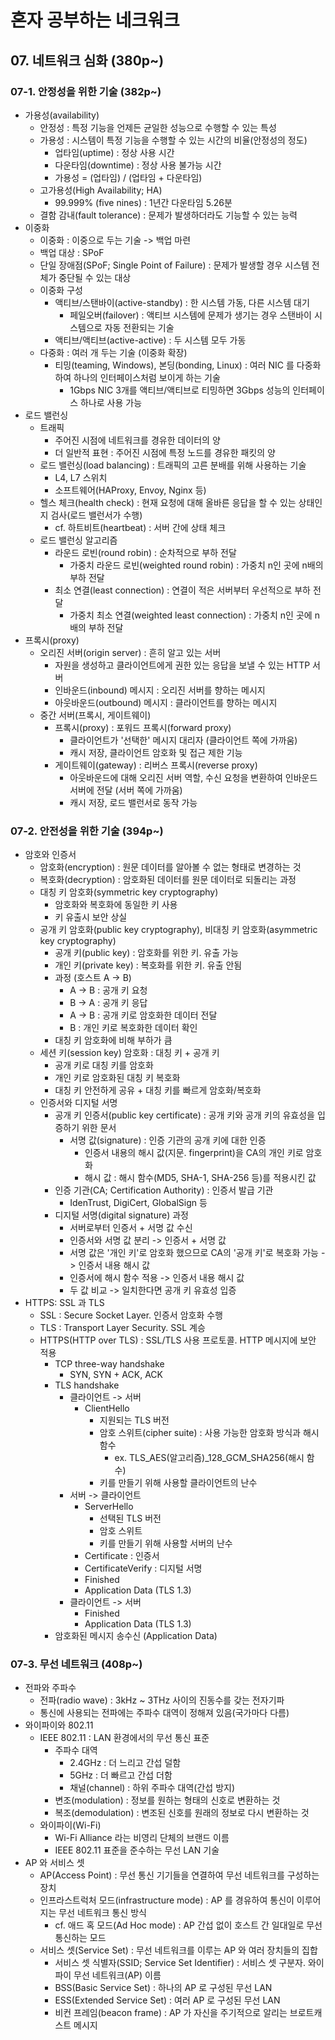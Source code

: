 # 혼자 공부하는 네크워크

## 07. 네트워크 심화 (380p~)

### 07-1. 안정성을 위한 기술 (382p~)

- 가용성(availability)
  - 안정성 : 특정 기능을 언제든 균일한 성능으로 수행할 수 있는 특성
  - 가용성 : 시스템이 특정 기능을 수행할 수 있는 시간의 비율(안정성의 정도)
    - 업타임(uptime) : 정상 사용 시간
    - 다운타임(downtime) : 정상 사용 불가능 시간
    - 가용성 = (업타임) / (업타임 + 다운타임)
  - 고가용성(High Availability; HA)
    - 99.999% (five nines) : 1년간 다운타임 5.26분
  - 결함 감내(fault tolerance) : 문제가 발생하더라도 기능할 수 있는 능력
- 이중화
  - 이중화 : 이중으로 두는 기술 -> 백업 마련
  - 백업 대상 : SPoF
  - 단일 장애점(SPoF; Single Point of Failure) : 문제가 발생할 경우 시스템 전체가 중단될 수 있는 대상
  - 이중화 구성
    - 액티브/스탠바이(active-standby) : 한 시스템 가동, 다른 시스템 대기
      - 페일오버(failover) : 액티브 시스템에 문제가 생기는 경우 스탠바이 시스템으로 자동 전환되는 기술
    - 액티브/액티브(active-active) : 두 시스템 모두 가동
  - 다중화 : 여러 개 두는 기술 (이중화 확장)
    - 티밍(teaming, Windows), 본딩(bonding, Linux) : 여러 NIC 를 다중화하여 하나의 인터페이스처럼 보이게 하는 기술
      - 1Gbps NIC 3개를 액티브/액티브로 티밍하면 3Gbps 성능의 인터페이스 하나로 사용 가능
- 로드 밸런싱
  - 트래픽
    - 주어진 시점에 네트워크를 경유한 데이터의 양
    - 더 일반적 표현 : 주어진 시점에 특정 노드를 경유한 패킷의 양
  - 로드 밸런싱(load balancing) : 트래픽의 고른 분배를 위해 사용하는 기술
    - L4, L7 스위치
    - 소프트웨어(HAProxy, Envoy, Nginx 등)
  - 헬스 체크(health check) : 현재 요청에 대해 올바른 응답을 할 수 있는 상태인지 검사(로드 밸런서가 수행)
    - cf. 하트비트(heartbeat) : 서버 간에 상태 체크
  - 로드 밸런싱 알고리즘
    - 라운드 로빈(round robin) : 순차적으로 부하 전달
      - 가중치 라운드 로빈(weighted round robin) : 가중치 n인 곳에 n배의 부하 전달
    - 최소 연결(least connection) : 연결이 적은 서버부터 우선적으로 부하 전달
      - 가중치 최소 연결(weighted least connection) : 가중치 n인 곳에 n배의 부하 전달
- 프록시(proxy)
  - 오리진 서버(origin server) : 흔히 알고 있는 서버
    - 자원을 생성하고 클라이언트에게 권한 있는 응답을 보낼 수 있는 HTTP 서버
    - 인바운드(inbound) 메시지 : 오리진 서버를 향하는 메시지
    - 아웃바운드(outbound) 메시지 : 클라이언트를 향하는 메시지
  - 중간 서버(프록시, 게이트웨이)
    - 프록시(proxy) : 포워드 프록시(forward proxy)
      - 클라이언트가 '선택한' 메시지 대리자 (클라이언트 쪽에 가까움)
      - 캐시 저장, 클라이언트 암호화 및 접근 제한 기능
    - 게이트웨이(gateway) : 리버스 프록시(reverse proxy)
      - 아웃바운드에 대해 오리진 서버 역할, 수신 요청을 변환하여 인바운드 서버에 전달 (서버 쪽에 가까움)
      - 캐시 저장, 로드 밸런서로 동작 가능

### 07-2. 안전성을 위한 기술 (394p~)

- 암호와 인증서
  - 암호화(encryption) : 원문 데이터를 알아볼 수 없는 형태로 변경하는 것
  - 복호화(decryption) : 암호화된 데이터를 원문 데이터로 되돌리는 과정
  - 대칭 키 암호화(symmetric key cryptography)
    - 암호화와 복호화에 동일한 키 사용
    - 키 유출시 보안 상실
  - 공개 키 암호화(public key cryptography), 비대칭 키 암호화(asymmetric key cryptography)
    - 공개 키(public key) : 암호화를 위한 키. 유출 가능
    - 개인 키(private key) : 복호화를 위한 키. 유출 안됨
    - 과정 (호스트 A -> B)
      - A -> B : 공개 키 요청
      - B -> A : 공개 키 응답
      - A -> B : 공개 키로 암호화한 데이터 전달
      - B : 개인 키로 복호화한 데이터 확인
    - 대칭 키 암호화에 비해 부하가 큼
  - 세션 키(session key) 암호화 : 대칭 키 + 공개 키
    - 공개 키로 대칭 키를 암호화
    - 개인 키로 암호화된 대칭 키 복호화
    - 대칭 키 안전하게 공유 + 대칭 키를 빠르게 암호화/복호화
  - 인증서와 디지털 서명
    - 공개 키 인증서(public key certificate) : 공개 키와 공개 키의 유효성을 입증하기 위한 문서
      - 서명 값(signature) : 인증 기관의 공개 키에 대한 인증
        - 인증서 내용의 해시 값(지문. fingerprint)을 CA의 개인 키로 암호화
        - 해시 값 : 해시 함수(MD5, SHA-1, SHA-256 등)를 적용시킨 값
    - 인증 기관(CA; Certification Authority) : 인증서 발급 기관
      - IdenTrust, DigiCert, GlobalSign 등
    - 디지털 서명(digital signature) 과정
      - 서버로부터 인증서 + 서명 값 수신
      - 인증서와 서명 값 분리 -> 인증서 + 서명 값
      - 서명 값은 '개인 키'로 암호화 했으므로 CA의 '공개 키'로 복호화 가능 -> 인증서 내용 해시 값
      - 인증서에 해시 함수 적용 -> 인증서 내용 해시 값
      - 두 값 비교 -> 일치한다면 공개 키 유효성 입증
- HTTPS: SSL 과 TLS
  - SSL : Secure Socket Layer. 인증서 암호화 수행
  - TLS : Transport Layer Security. SSL 계승
  - HTTPS(HTTP over TLS) : SSL/TLS 사용 프로토콜. HTTP 메시지에 보안 적용
    - TCP three-way handshake
      - SYN, SYN + ACK, ACK
    - TLS handshake
      - 클라이언트 -> 서버
        - ClientHello
          - 지원되는 TLS 버전
          - 암호 스위트(cipher suite) : 사용 가능한 암호화 방식과 해시 함수
            - ex. TLS_AES(알고리즘)_128_GCM_SHA256(해시 함수)
          - 키를 만들기 위해 사용할 클라이언트의 난수
      - 서버 -> 클라이언트 
        - ServerHello
          - 선택된 TLS 버전
          - 암호 스위트
          - 키를 만들기 위해 사용할 서버의 난수
        - Certificate : 인증서
        - CertificateVerify : 디지털 서명
        - Finished
        - Application Data (TLS 1.3)
      - 클라이언트 -> 서버
        - Finished
        - Application Data (TLS 1.3)
    - 암호화된 메시지 송수신 (Application Data)

### 07-3. 무선 네트워크 (408p~)

- 전파와 주파수
  - 전파(radio wave) : 3kHz ~ 3THz 사이의 진동수를 갖는 전자기파
  - 통신에 사용되는 전파에는 주파수 대역이 정해져 있음(국가마다 다름)
- 와이파이와 802.11
  - IEEE 802.11 : LAN 환경에서의 무선 통신 표준
    - 주파수 대역
      - 2.4GHz : 더 느리고 간섭 덜함
      - 5GHz : 더 빠르고 간섭 더함
      - 채널(channel) : 하위 주파수 대역(간섭 방지)
    - 변조(modulation) : 정보를 원하는 형태의 신호로 변환하는 것
    - 복조(demodulation) : 변조된 신호를 원래의 정보로 다시 변환하는 것
  - 와이파이(Wi-Fi)
    - Wi-Fi Alliance 라는 비영리 단체의 브랜드 이름
    - IEEE 802.11 표준을 준수하는 무선 LAN 기술
- AP 와 서비스 셋
  - AP(Access Point) : 무선 통신 기기들을 연결하여 무선 네트워크를 구성하는 장치
  - 인프라스트럭처 모드(infrastructure mode) : AP 를 경유하여 통신이 이루어지는 무선 네트워크 통신 방식
    - cf. 애드 혹 모드(Ad Hoc mode) : AP 간섭 없이 호스트 간 일대일로 무선 통신하는 모드
  - 서비스 셋(Service Set) : 무선 네트워크를 이루는 AP 와 여러 장치들의 집합
    - 서비스 셋 식별자(SSID; Service Set Identifier) : 서비스 셋 구분자. 와이파이 무선 네트워크(AP) 이름
    - BSS(Basic Service Set) : 하나의 AP 로 구성된 무선 LAN
    - ESS(Extended Service Set) : 여러 AP 로 구성된 무선 LAN
    - 비컨 프레임(beacon frame) : AP 가 자신을 주기적으로 알리는 브로트캐스트 메시지
